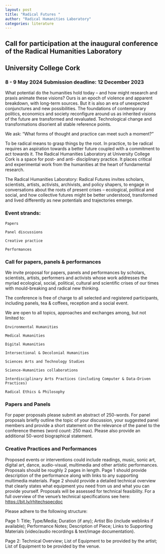 ```yaml
---
layout: post
title: "Radical Futures "
author: "Radical Humanities Laboratory"
categories: literature
---
```


<h2>Call for participation at the inaugural conference of the Radical Humanities Laboratory</h2>
<h2>University College Cork</h2>
<h3>8 - 9 May 2024
Submission deadline: <b>12 December 2023 </b> </h3>


What potential do the humanities hold today – and how might research and praxis animate these visions? Ours is an epoch of violence and apparent breakdown, with long-term sources. But it is also an era of unexpected conjunctures and new possibilities. The foundations of contemporary politics, economics and society reconfigure around us as inherited visions of the future are transformed and revaluated. Technological change and transformations disorient all stable reference points.  

We ask: “What forms of thought and practice can meet such a moment?” 

To be radical means to grasp things by the root. In practice, to be radical requires an aspiration towards a better future coupled with a commitment to act towards it. The Radical Humanities Laboratory at University College Cork is a space for post- and anti- disciplinary practice. It places critical and experimental work from the humanities at the heart of fundamental research.  

The Radical Humanities Laboratory: Radical Futures invites scholars, scientists, artists, activists, archivists, and policy shapers, to engage in conversations about the roots of present crises – ecological, political and social, and how collective futures might be better understood, transformed and lived differently as new potentials and trajectories emerge.  

 

<h3>Event strands: </h3>

    Papers 

    Panel discussions 

    Creative practice 

    Performances 

 

<h3>Call for papers, panels & performances</h3>

 

We invite proposal for papers, panels and performances by scholars, scientists, artists, performers and activists whose work addresses the myriad ecological, social, political, cultural and scientific crises of our times with mould-breaking and radical new thinking. 

 

The conference is free of charge to all selected and registered participants, including panels, tea & coffees, reception and a social event. 

We are open to all topics, approaches and exchanges among, but not limited to: 

 

    Environmental Humanities 

    Medical Humanities 

    Digital Humanities 

    Intersectional & Decolonial Humanities 

    Sciences Arts and Technology Studies 

    Science-Humanities collaborations 

    Interdisciplinary Arts Practices (including Computer & Data-Driven Practices) 

    Radical Ethics & Philosophy 

 

<h3>Papers and Panels </h3>

For paper proposals please submit an abstract of 250-words. For panel proposals briefly outline the topic of your discussion, your suggested panel members and provide a short statement on the relevance of the panel to the conference themes (word count: 250 max). Please also provide an additional 50-word biographical statement. 

 

<h3>Creative Practices and Performances </h3>

Proposed events or interventions could include readings, music, sonic art, digital art, dance, audio-visual, multimedia and other artistic performances. Proposals should be roughly 2 pages in length. Page 1 should provide description of the performance along with links to any supporting multimedia materials. Page 2 should provide a detailed technical overview that clearly states what equipment you need from us and what you can provide yourself. Proposals will be assessed for technical feasibility. For a full overview of the venue’s technical specifications see here: https://bit.ly/rhltechspecdoc 

Please adhere to the following structure: 

Page 1: Title; Type/Media; Duration (if any); Artist Bio (include weblinks if available); Performance Notes; Description of Piece; Links to Supporting Materials (video/audio recordings & text/image documentation). 

 

Page 2: Technical Overview; List of Equipment to be provided by the artist; List of Equipment to be provided by the venue. 
